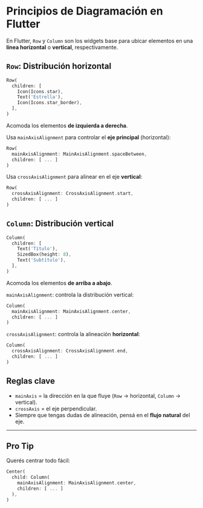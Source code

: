 # Principios de Diagramación en Flutter  

En Flutter, `Row` y `Column` son los widgets base para ubicar elementos en una **línea horizontal** o **vertical**, respectivamente.


## `Row`: Distribución horizontal

```dart
Row(
  children: [
    Icon(Icons.star),
    Text('Estrella'),
    Icon(Icons.star_border),
  ],
)
```

Acomoda los elementos **de izquierda a derecha**.  

Usa `mainAxisAlignment` para controlar el **eje principal** (horizontal):

```dart
Row(
  mainAxisAlignment: MainAxisAlignment.spaceBetween,
  children: [ ... ]
)
```

Usa `crossAxisAlignment` para alinear en el eje **vertical**:

```dart
Row(
  crossAxisAlignment: CrossAxisAlignment.start,
  children: [ ... ]
)
```


## `Column`: Distribución vertical

```dart
Column(
  children: [
    Text('Título'),
    SizedBox(height: 8),
    Text('Subtítulo'),
  ],
)
```

Acomoda los elementos **de arriba a abajo**.  

`mainAxisAlignment`: controla la distribución vertical:

```dart
Column(
  mainAxisAlignment: MainAxisAlignment.center,
  children: [ ... ]
)
```

`crossAxisAlignment`: controla la alineación **horizontal**:

```dart
Column(
  crossAxisAlignment: CrossAxisAlignment.end,
  children: [ ... ]
)
```


## Reglas clave

- `mainAxis` = la dirección en la que fluye (`Row` → horizontal, `Column` → vertical).
- `crossAxis` = el eje perpendicular.
- Siempre que tengas dudas de alineación, pensá en el **flujo natural** del eje.

---

## Pro Tip

Querés centrar todo fácil:

```dart
Center(
  child: Column(
    mainAxisAlignment: MainAxisAlignment.center,
    children: [ ... ]
  ),
)
```
